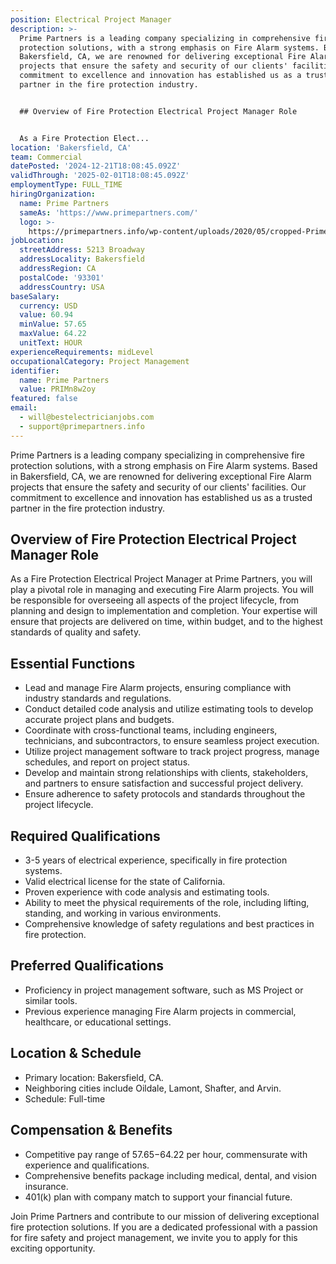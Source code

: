 ```yaml
---
position: Electrical Project Manager
description: >-
  Prime Partners is a leading company specializing in comprehensive fire
  protection solutions, with a strong emphasis on Fire Alarm systems. Based in
  Bakersfield, CA, we are renowned for delivering exceptional Fire Alarm
  projects that ensure the safety and security of our clients' facilities. Our
  commitment to excellence and innovation has established us as a trusted
  partner in the fire protection industry.


  ## Overview of Fire Protection Electrical Project Manager Role


  As a Fire Protection Elect...
location: 'Bakersfield, CA'
team: Commercial
datePosted: '2024-12-21T18:08:45.092Z'
validThrough: '2025-02-01T18:08:45.092Z'
employmentType: FULL_TIME
hiringOrganization:
  name: Prime Partners
  sameAs: 'https://www.primepartners.com/'
  logo: >-
    https://primepartners.info/wp-content/uploads/2020/05/cropped-Prime-Partners-Logo-NO-BG-1.png
jobLocation:
  streetAddress: 5213 Broadway
  addressLocality: Bakersfield
  addressRegion: CA
  postalCode: '93301'
  addressCountry: USA
baseSalary:
  currency: USD
  value: 60.94
  minValue: 57.65
  maxValue: 64.22
  unitText: HOUR
experienceRequirements: midLevel
occupationalCategory: Project Management
identifier:
  name: Prime Partners
  value: PRIMn8w2oy
featured: false
email:
  - will@bestelectricianjobs.com
  - support@primepartners.info
---
```




Prime Partners is a leading company specializing in comprehensive fire protection solutions, with a strong emphasis on Fire Alarm systems. Based in Bakersfield, CA, we are renowned for delivering exceptional Fire Alarm projects that ensure the safety and security of our clients' facilities. Our commitment to excellence and innovation has established us as a trusted partner in the fire protection industry.

## Overview of Fire Protection Electrical Project Manager Role

As a Fire Protection Electrical Project Manager at Prime Partners, you will play a pivotal role in managing and executing Fire Alarm projects. You will be responsible for overseeing all aspects of the project lifecycle, from planning and design to implementation and completion. Your expertise will ensure that projects are delivered on time, within budget, and to the highest standards of quality and safety.

## Essential Functions

- Lead and manage Fire Alarm projects, ensuring compliance with industry standards and regulations.
- Conduct detailed code analysis and utilize estimating tools to develop accurate project plans and budgets.
- Coordinate with cross-functional teams, including engineers, technicians, and subcontractors, to ensure seamless project execution.
- Utilize project management software to track project progress, manage schedules, and report on project status.
- Develop and maintain strong relationships with clients, stakeholders, and partners to ensure satisfaction and successful project delivery.
- Ensure adherence to safety protocols and standards throughout the project lifecycle.

## Required Qualifications

- 3-5 years of electrical experience, specifically in fire protection systems.
- Valid electrical license for the state of California.
- Proven experience with code analysis and estimating tools.
- Ability to meet the physical requirements of the role, including lifting, standing, and working in various environments.
- Comprehensive knowledge of safety regulations and best practices in fire protection.

## Preferred Qualifications

- Proficiency in project management software, such as MS Project or similar tools.
- Previous experience managing Fire Alarm projects in commercial, healthcare, or educational settings.

## Location & Schedule

- Primary location: Bakersfield, CA.
- Neighboring cities include Oildale, Lamont, Shafter, and Arvin.
- Schedule: Full-time

## Compensation & Benefits

- Competitive pay range of $57.65-$64.22 per hour, commensurate with experience and qualifications.
- Comprehensive benefits package including medical, dental, and vision insurance.
- 401(k) plan with company match to support your financial future.

Join Prime Partners and contribute to our mission of delivering exceptional fire protection solutions. If you are a dedicated professional with a passion for fire safety and project management, we invite you to apply for this exciting opportunity.
